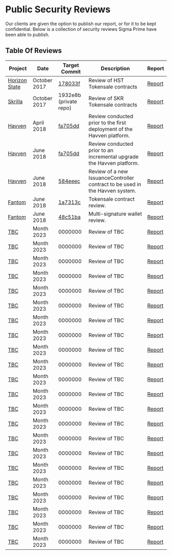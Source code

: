 # Public Security Reviews

Our clients are given the option to publish our report, or for it to be kept confidential.
Below is a collection of security reviews Sigma Prime have been able to publish.


## Table Of Reviews

|  Project | Date  | Target Commit	  |  Description |  Report |
|---|---|---|---|---|
|  [Horizon State](https://horizonstate.com/) | October 2017 | [178033f](https://github.com/HorizonState/token-sale/commit/178033f05ee5e72d9dfa464dccac4abc767dca6b) | Review of HST Tokensale contracts | [Report](./horizon-state/README.md)  |
|  [Skrilla](https://skrilla.com/) | October 2017 | 1932e8b (private repo) | Review of SKR Tokensale contracts | [Report](./skrilla/README.md)  |
|  [Havven](https://havven.io/) | April 2018 | [fa705dd](https://github.com/Havven/havven/commit/fa705dd2feabc9def03bce135f6a153a4b70b111) | Review conducted prior to the first deployment of the Havven platform. | [Report](./havven/havven-2018-04-05/README.md)  |
|  [Havven](https://havven.io/) | June 2018 | [fa705dd](https://github.com/Havven/havven/commit/fa705dd2feabc9def03bce135f6a153a4b70b111) | Review conducted prior to an incremental upgrade the Havven platform. | [Report](./havven/havven-2018-06-06/havven-review.pdf)  |
|  [Havven](https://havven.io/) | June 2018 | [584eeec](https://github.com/Havven/havven/blob/1e97f05299be48f32bad55404c42b58155d1feb0/contracts/IssuanceController.sol) | Review of a new IssuanceController contract to be used in the Havven system. | [Report](./havven/havven-2018-06-18/review.pdf)  |
|  [Fantom](https://fantom.foundation/) | June 2018 | [1a7313c](https://github.com/Fantom-foundation/tokensale/commit/1a7313c7d5da489db2e72a1aa20b2cf38c8fe363) | Tokensale contract review. | [Report](./fantom/fantom-token-sale/review.pdf)  |
|  [Fantom](https://fantom.foundation/) | June 2018 | [48c51ba](https://github.com/Fantom-foundation/MultiSigWallet/commit/48c51ba1c4f27019ab5a57b35ba8c896658e791f) | Multi-signature wallet review. | [Report](./fantom/fantom-multisig-wallet/review.pdf)  |
|  [TBC](https://TBC.com/) | Month 2023 | 0000000 | Review of TBC | [Report](./TBC/review.pdf)  |
|  [TBC](https://TBC.com/) | Month 2023 | 0000000 | Review of TBC | [Report](./TBC/review.pdf)  |
|  [TBC](https://TBC.com/) | Month 2023 | 0000000 | Review of TBC | [Report](./TBC/review.pdf)  |
|  [TBC](https://TBC.com/) | Month 2023 | 0000000 | Review of TBC | [Report](./TBC/review.pdf)  |
|  [TBC](https://TBC.com/) | Month 2023 | 0000000 | Review of TBC | [Report](./TBC/review.pdf)  |
|  [TBC](https://TBC.com/) | Month 2023 | 0000000 | Review of TBC | [Report](./TBC/review.pdf)  |
|  [TBC](https://TBC.com/) | Month 2023 | 0000000 | Review of TBC | [Report](./TBC/review.pdf)  |
|  [TBC](https://TBC.com/) | Month 2023 | 0000000 | Review of TBC | [Report](./TBC/review.pdf)  |
|  [TBC](https://TBC.com/) | Month 2023 | 0000000 | Review of TBC | [Report](./TBC/review.pdf)  |
|  [TBC](https://TBC.com/) | Month 2023 | 0000000 | Review of TBC | [Report](./TBC/review.pdf)  |
|  [TBC](https://TBC.com/) | Month 2023 | 0000000 | Review of TBC | [Report](./TBC/review.pdf)  |
|  [TBC](https://TBC.com/) | Month 2023 | 0000000 | Review of TBC | [Report](./TBC/review.pdf)  |
|  [TBC](https://TBC.com/) | Month 2023 | 0000000 | Review of TBC | [Report](./TBC/review.pdf)  |
|  [TBC](https://TBC.com/) | Month 2023 | 0000000 | Review of TBC | [Report](./TBC/review.pdf)  |
|  [TBC](https://TBC.com/) | Month 2023 | 0000000 | Review of TBC | [Report](./TBC/review.pdf)  |
|  [TBC](https://TBC.com/) | Month 2023 | 0000000 | Review of TBC | [Report](./TBC/review.pdf)  |
|  [TBC](https://TBC.com/) | Month 2023 | 0000000 | Review of TBC | [Report](./TBC/review.pdf)  |
|  [TBC](https://TBC.com/) | Month 2023 | 0000000 | Review of TBC | [Report](./TBC/review.pdf)  |
|  [TBC](https://TBC.com/) | Month 2023 | 0000000 | Review of TBC | [Report](./TBC/review.pdf)  |
|  [TBC](https://TBC.com/) | Month 2023 | 0000000 | Review of TBC | [Report](./TBC/review.pdf)  |
|  [TBC](https://TBC.com/) | Month 2023 | 0000000 | Review of TBC | [Report](./TBC/review.pdf)  |
|  [TBC](https://TBC.com/) | Month 2023 | 0000000 | Review of TBC | [Report](./TBC/review.pdf)  |
